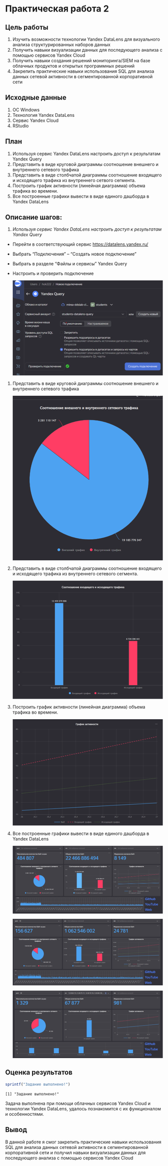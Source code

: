 # Практическая работа 2

## Цель работы

1.  Изучить возможности технологии Yandex DataLens для визуального
    анализа структурированных наборов данных
2.  Получить навыки визуализации данных для последующего анализа с
    помощью сервисов Yandex Cloud
3.  Получить навыки создания решений мониторинга/SIEM на базе облачных
    продуктов и открытых программных решений
4.  Закрепить практические навыки использования SQL для анализа данных
    сетевой активности в сегментированной корпоративной сети

## Исходные данные

1.  ОС Windows
2.  Технология Yandex DataLens
3.  Сервис Yandex Cloud
4.  RStudio

## План

1.  Используя сервис Yandex DataLens настроить доступ к результатам
    Yandex Query
2.  Представить в виде круговой диаграммы соотношение внешнего и
    внутреннего сетевого трафика
3.  Представить в виде столбчатой диаграммы соотношение входящего и
    исходящего трафика из внутреннего сетвого сегмента.
4.  Построить график активности (линейная диаграмма) объема трафика во
    времени.
5.  Все построенные графики вывести в виде единого дашборда в Yandex
    DataLens

## Описание шагов:

1.  *Используя сервис Yandex DataLens настроить доступ к результатам
    Yandex Query*

-   Перейти в соответствующий сервис https://datalens.yandex.ru/

-   Выбрать “Подключения” – “Создать новое подключение”

-   Выбрать в разделе “Файлы и сервисы” Yandex Query

-   Настроить и проверить подключение

    <img src="foto/1.png" class="quarto-discovered-preview-image" />

1.  Представить в виде круговой диаграммы соотношение внешнего и
    внутреннего сетевого трафика

    ![](foto/2.png)

2.  Представить в виде столбчатой диаграммы соотношение входящего и
    исходящего трафика из внутреннего сетевого сегмента.

    ![](foto/3.png)

3.  Построить график активности (линейная диаграмма) объема трафика во
    времени.

    ![](foto/4.png)

4.  Все построенные графики вывести в виде единого дашборда в Yandex
    DataLens

    ![](foto/5.png)

    ![](foto/5.1.png)

    ![](foto/5.2.png)

## Оценка результатов

``` r
sprintf("Задание выполнено!")
```

    [1] "Задание выполнено!"

Задача выполнена при помощи облачных сервисов Yandex Cloud и технологии
Yandex DataLens, удалось познакомится с их функционалом и особенностями.

## Вывод

В данной работе я смог закрепить практические навыки использования SQL
для анализа данных сетевой активности в сегментированной корпоративной
сети и получил навыки визуализации данных для последующего анализа с
помощью сервисов Yandex Cloud
